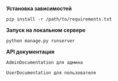**Установка зависимостей**

`pip install -r /path/to/requirements.txt`

**Запуск на локальном сервере** 

`python manage.py runserver`

**API документация** 

`AdminDocumentation для админа` 

`UserDocumentation для пользователя`
